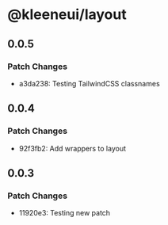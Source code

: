 # @kleeneui/layout

## 0.0.5

### Patch Changes

- a3da238: Testing TailwindCSS classnames

## 0.0.4

### Patch Changes

- 92f3fb2: Add wrappers to layout

## 0.0.3

### Patch Changes

- 11920e3: Testing new patch
